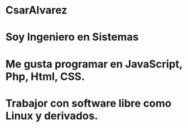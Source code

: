 # CsarAlvarez
# Soy Ingeniero en Sistemas
# Me gusta programar en JavaScript, Php, Html, CSS.
# Trabajor con software libre como Linux y derivados.
